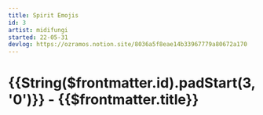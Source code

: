 ```yaml
---
title: Spirit Emojis
id: 3
artist: midifungi
started: 22-05-31
devlog: https://ozramos.notion.site/8036a5f8eae14b33967779a80672a170
---
```


# {{String($frontmatter.id).padStart(3, '0')}} - {{$frontmatter.title}}

<Midifungi :layers="['@midifungi/3/bg', '@midifungi/3/shapes', '@midifungi/3/checker', '@midifungi/3/self', '@midifungi/3/squid']" />


<div class="row">
  <div class="col-6">
    <Midifungi :layers="['@midifungi/3/bg', '@midifungi/3/shapes', '@midifungi/3/checker', '@midifungi/3/self', '@midifungi/3/squid']" />
  </div>
  <div class="col-6">
    <Midifungi :layers="['@midifungi/3/bg', '@midifungi/3/shapes', '@midifungi/3/checker', '@midifungi/3/self', '@midifungi/3/squid']" />
  </div>
</div>